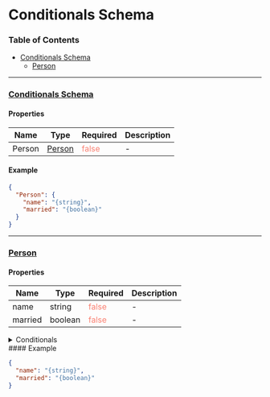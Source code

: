 # Conditionals Schema
### Table of Contents

- [Conditionals Schema](#root)
    - [Person](#%2Fproperties%2FPerson)

---
### <a id="root"></a>[Conditionals Schema](#root)
#### Properties

| Name | Type | Required | Description |
|------|------|------|------|
| Person | <u>[Person](#%2Fproperties%2FPerson)</u> | <span style="color:salmon">false</span> | \- |

#### Example

```json
{
  "Person": {
    "name": "{string}",
    "married": "{boolean}"
  }
}
```
---
### <a id="%2Fproperties%2FPerson"></a>[Person](#%2Fproperties%2FPerson)
#### Properties

| Name | Type | Required | Description |
|------|------|------|------|
| <a id="%2Fproperties%2FPerson%2Fproperties%2Fname"></a>name | string | <span style="color:salmon">false</span> | \- |
| <a id="%2Fproperties%2FPerson%2Fproperties%2Fmarried"></a>married | boolean | <span style="color:salmon">false</span> | \- |

<details>
<summary>Conditionals</summary>
#### if
```json
{
  "type": "object",
  "properties": {
    "married": {
      "type": "boolean",
      "title": "married",
      "enum": [
        true
      ]
    }
  },
  "required": [
    "married"
  ]
}
```

#### then
```json
{
  "properties": {
    "partnerName": {
      "type": "string",
      "title": "partnerName"
    }
  },
  "type": "object"
}
```

</details>
#### Example

```json
{
  "name": "{string}",
  "married": "{boolean}"
}
```